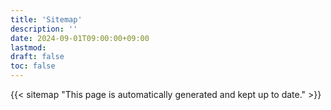 ```yaml
---
title: 'Sitemap'
description: ''
date: 2024-09-01T09:00:00+09:00
lastmod: 
draft: false
toc: false
---
```


{{< sitemap "This page is automatically generated and kept up to date." >}}
